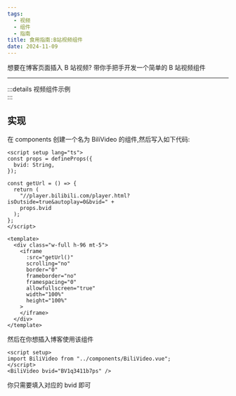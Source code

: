 ```yaml
---
tags:
  - 视频
  - 组件
  - 指南
title: 食用指南:B站视频组件
date: 2024-11-09
---
```


想要在博客页面插入 B 站视频?
带你手把手开发一个简单的 B 站视频组件

---

<script setup>
import BiliVideo from '../components/BiliVideo.vue'
</script>

:::details 视频组件示例
<BiliVideo bvid="BV1q3411b7ps"/>
<br>
:::

## 实现

在 components 创建一个名为 BiliVideo 的组件,然后写入如下代码:

```vue
<script setup lang="ts">
const props = defineProps({
  bvid: String,
});

const getUrl = () => {
  return (
    "//player.bilibili.com/player.html?isOutside=true&autoplay=0&bvid=" +
    props.bvid
  );
};
</script>

<template>
  <div class="w-full h-96 mt-5">
    <iframe
      :src="getUrl()"
      scrolling="no"
      border="0"
      frameborder="no"
      framespacing="0"
      allowfullscreen="true"
      width="100%"
      height="100%"
    >
    </iframe>
  </div>
</template>
```

然后在你想插入博客使用该组件

```vue
<script setup>
import BiliVideo from "../components/BiliVideo.vue";
</script>
<BiliVideo bvid="BV1q3411b7ps" />
```

你只需要填入对应的 bvid 即可

